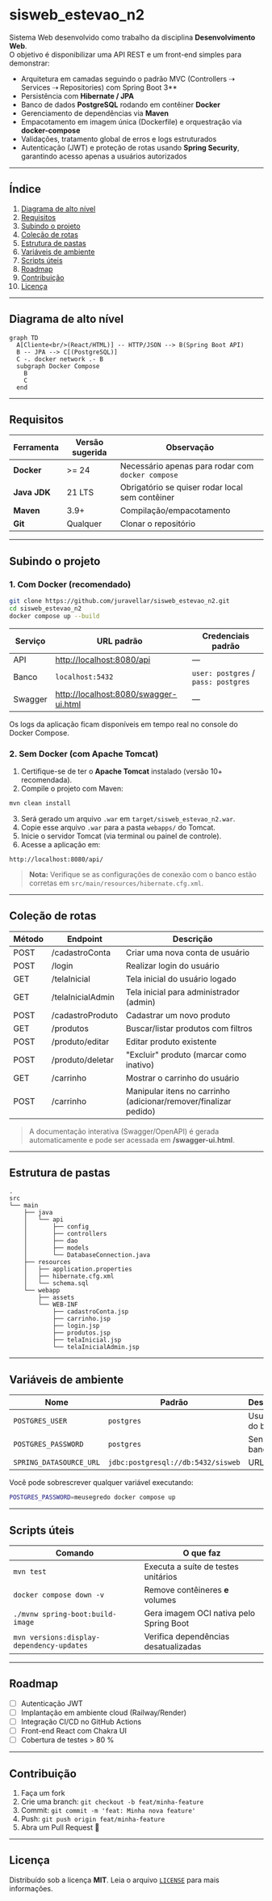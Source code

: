
# sisweb_estevao_n2

Sistema Web desenvolvido como trabalho da disciplina **Desenvolvimento Web**.  
O objetivo é disponibilizar uma API REST e um front-end simples para demonstrar:

* Arquitetura em camadas seguindo o padrão MVC (Controllers ⇢ Services ⇢ Repositories) com Spring Boot 3**  
* Persistência com **Hibernate / JPA**  
* Banco de dados **PostgreSQL** rodando em contêiner **Docker**  
* Gerenciamento de dependências via **Maven**  
* Empacotamento em imagem única (Dockerfile) e orquestração via **docker-compose**  
* Validações, tratamento global de erros e logs estruturados
* Autenticação (JWT) e proteção de rotas usando **Spring Security**, garantindo acesso apenas a usuários autorizados

---
## Índice

1. [Diagrama de alto nível](#diagrama-de-alto-nível)  
2. [Requisitos](#requisitos)  
3. [Subindo o projeto](#subindo-o-projeto)  
4. [Coleção de rotas](#coleção-de-rotas)  
5. [Estrutura de pastas](#estrutura-de-pastas)  
6. [Variáveis de ambiente](#variáveis-de-ambiente)  
7. [Scripts úteis](#scripts-úteis)  
8. [Roadmap](#roadmap)  
9. [Contribuição](#contribuição)  
10. [Licença](#licença)

---

## Diagrama de alto nível

```mermaid
graph TD
  A[Cliente<br/>(React/HTML)] -- HTTP/JSON --> B(Spring Boot API)
  B -- JPA --> C[(PostgreSQL)]
  C -. docker network .- B
  subgraph Docker Compose
    B
    C
  end
````

---

## Requisitos

| Ferramenta   | Versão sugerida | Observação                                        |
| ------------ | --------------- | ------------------------------------------------- |
| **Docker**   | >= 24           | Necessário apenas para rodar com `docker compose` |
| **Java JDK** | 21 LTS          | Obrigatório se quiser rodar local sem contêiner   |
| **Maven**    | 3.9+            | Compilação/empacotamento                          |
| **Git**      | Qualquer        | Clonar o repositório                              |

---

## Subindo o projeto

### 1. Com Docker (recomendado)

```bash
git clone https://github.com/juravellar/sisweb_estevao_n2.git
cd sisweb_estevao_n2
docker compose up --build
```

| Serviço | URL padrão                                                                     | Credenciais padrão                  |
| ------- | ------------------------------------------------------------------------------ | ----------------------------------- |
| API     | [http://localhost:8080/api](http://localhost:8080/api)                         | —                                   |
| Banco   | `localhost:5432`                                                               | `user: postgres` / `pass: postgres` |
| Swagger | [http://localhost:8080/swagger-ui.html](http://localhost:8080/swagger-ui.html) | —                                   |

Os logs da aplicação ficam disponíveis em tempo real no console do Docker Compose.

### 2. Sem Docker (com Apache Tomcat)

1. Certifique-se de ter o **Apache Tomcat** instalado (versão 10+ recomendada).
2. Compile o projeto com Maven:

```bash
mvn clean install
```

3. Será gerado um arquivo `.war` em `target/sisweb_estevao_n2.war`.
4. Copie esse arquivo `.war` para a pasta `webapps/` do Tomcat.
5. Inicie o servidor Tomcat (via terminal ou painel de controle).
6. Acesse a aplicação em:

```
http://localhost:8080/api/
```

> **Nota:** Verifique se as configurações de conexão com o banco estão corretas em `src/main/resources/hibernate.cfg.xml`.
---

## Coleção de rotas

| Método | Endpoint          | Descrição                                                        |
| ------ | ----------------- | ---------------------------------------------------------------- |
| POST   | /cadastroConta    | Criar uma nova conta de usuário                                  |
| POST   | /login            | Realizar login do usuário                                        |
| GET    | /telaInicial      | Tela inicial do usuário logado                                   |
| GET    | /telaInicialAdmin | Tela inicial para administrador (admin)                          |
| POST   | /cadastroProduto  | Cadastrar um novo produto                                        |
| GET    | /produtos         | Buscar/listar produtos com filtros                               |
| POST   | /produto/editar   | Editar produto existente                                         |
| POST   | /produto/deletar  | "Excluir" produto (marcar como inativo)                          |
| GET    | /carrinho         | Mostrar o carrinho do usuário                                    |
| POST   | /carrinho         | Manipular itens no carrinho (adicionar/remover/finalizar pedido) |


> A documentação interativa (Swagger/OpenAPI) é gerada automaticamente e pode ser acessada em **/swagger-ui.html**.

---

## Estrutura de pastas

```
.
src
└── main
    ├── java
    │   └── api
    │       ├── config
    │       ├── controllers
    │       ├── dao
    │       ├── models
    │       └── DatabaseConnection.java
    ├── resources
    │   ├── application.properties
    │   ├── hibernate.cfg.xml
    │   └── schema.sql
    └── webapp
        ├── assets
        └── WEB-INF
            ├── cadastroConta.jsp
            ├── carrinho.jsp
            ├── login.jsp
            ├── produtos.jsp
            ├── telaInicial.jsp
            └── telaInicialAdmin.jsp
```

---

## Variáveis de ambiente

| Nome                    | Padrão                             | Descrição        |
| ----------------------- | ---------------------------------- | ---------------- |
| `POSTGRES_USER`         | `postgres`                         | Usuário do banco |
| `POSTGRES_PASSWORD`     | `postgres`                         | Senha do banco   |
| `SPRING_DATASOURCE_URL` | `jdbc:postgresql://db:5432/sisweb` | URL JDBC         |

Você pode sobrescrever qualquer variável executando:

```bash
POSTGRES_PASSWORD=meusegredo docker compose up
```

---

## Scripts úteis

| Comando                                   | O que faz                               |
| ----------------------------------------- | --------------------------------------- |
| `mvn test`                                | Executa a suíte de testes unitários     |
| `docker compose down -v`                  | Remove contêineres **e** volumes        |
| `./mvnw spring-boot:build-image`          | Gera imagem OCI nativa pelo Spring Boot |
| `mvn versions:display-dependency-updates` | Verifica dependências desatualizadas    |

---

## Roadmap

* [ ] Autenticação JWT
* [ ] Implantação em ambiente cloud (Railway/Render)
* [ ] Integração CI/CD no GitHub Actions
* [ ] Front-end React com Chakra UI
* [ ] Cobertura de testes > 80 %

---

## Contribuição

1. Faça um fork
2. Crie uma branch: `git checkout -b feat/minha-feature`
3. Commit: `git commit -m 'feat: Minha nova feature'`
4. Push: `git push origin feat/minha-feature`
5. Abra um Pull Request 🚀

---

## Licença

Distribuído sob a licença **MIT**. Leia o arquivo [`LICENSE`](LICENSE) para mais informações.

